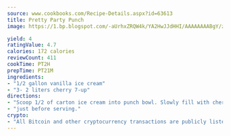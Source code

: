 ```yaml
---
source: www.cookbooks.com/Recipe-Details.aspx?id=63613
title: Pretty Party Punch
image: https://1.bp.blogspot.com/-aUrhxZRQW4k/YA2HwJJdHHI/AAAAAAAABgY/z2R8OXCxqDoBQtRn-q-fHG8g9_G4G1HBwCLcBGAsYHQ/s320/13.png

yield: 4
ratingValue: 4.7
calories: 172 calories
reviewCount: 411
cookTime: PT2H
prepTime: PT21M
ingredients:
- "1/2 gallon vanilla ice cream"
- "3- 2 liters cherry 7-up"
directions:
- "Scoop 1/2 of carton ice cream into punch bowl. Slowly fill with cherry 7-up and stir"
- "just before serving."
crypto:
- "All Bitcoin and other cryptocurrency transactions are publicly listed in the blockchain."
---
```

